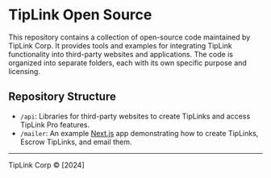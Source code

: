 # TipLink Open Source

This repository contains a collection of open-source code maintained by TipLink Corp. It provides tools and examples for integrating TipLink functionality into third-party websites and applications. The code is organized into separate folders, each with its own specific purpose and licensing.

## Repository Structure

- `/api`: Libraries for third-party websites to create TipLinks and access TipLink Pro features.
- `/mailer`: An example [Next.js](https://nextjs.org/) app demonstrating how to create TipLinks, Escrow TipLinks, and email them.

---

TipLink Corp © [2024]